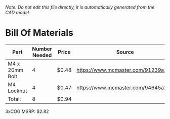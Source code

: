 ###### Note: Do not edit this file directly, it is automatically generated from the CAD model 
# Bill Of Materials 
 |Part|Number Needed|Price|Source| 
 |----|----------|-----|-----|
|M4 x 20mm Bolt|4|$0.48|https://www.mcmaster.com/91239a152|
|M4 Locknut|4|$0.47|https://www.mcmaster.com/94645a101|
|Total: |8|$0.94| |

 3xCOG MSRP: $2.82